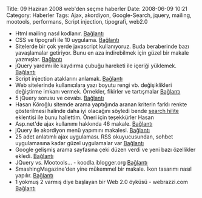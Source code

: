 Title: 09 Haziran 2008 web&#039;den seçme haberler
Date: 2008-06-09 10:21
Category: Haberler
Tags: Ajax, akordiyon, Google-Search, jquery, mailing, mootools, performans, Script injection, tipografi, web2.0

-   Html mailing nasıl kodlanır. [Bağlantı][]
-   CSS ve tipografi ile 10 uygulama. [Bağlantı][1]
-   Sitelerde bir çok yerde javascript kullanıyoruz. Buda beraberinde
    bazı yavaşlamalar getiriyor. Bunu en aza indirebilmek için güzel bir
    makale yazmışlar. [Bağlantı][2]
-   jQuery yardımı ile kaydırma çubuğu hareketi ile içeriği yüklemek.
    [Bağlantı][3]
-   Script injection ataklarını anlamak. [Bağlantı][4]
-   Web sitelerinde kullanıcılara yazı boyutu rengi vb. değişiklikleri
    değiştirme imkanı vermek. Örnekler, fikirler ve tartışmalar
    [Bağlantı][5]
-   5 jQuery sorusu ve cevabı. [Bağlantı][6]
-   Hasan Köroğlu sitemde arama yaptığında aranan kriterin farklı renkte
    gösterilmesi halinde daha iyi olacağını söyledi bende [search
    hilite][] eklentisi ile bunu hallettim. Öneri için teşekkürler Hasan
-   Asp.net'de ajax kullanımı hakkında 46 makale. [Bağlantı][7]
-   jQuery ile akordiyon menü yapımını makalesi. [Bağlantı][8]
-   25 adet anlatımlı ajax uygulaması. RSS okuyucusundan, sohbet
    uygulamasına kadar güzel uygulamalar var [Bağlantı][9]
-   Google gelişmiş arama sayfasına çeki düzen verdi ve yeni bazı
    özellikler ekledi. [Bağlantı][10]
-   JQuery vs. Mootools… - koodla.iblogger.org [Bağlantı][11]
-   SmashingMagazine'den yine mükemmel bir makale. İkon tasarımı nasıl
    yapılır. [Bağlantı][12]
-   1 yokmuş 2 varmış diye başlayan bir Web 2.0 öyküsü - webrazzi.com
    [Bağlantı][13]

</p>

  [Bağlantı]: http://www.sitepoint.com/article/code-html-email-newsletters
    "html mailing"
  [1]: http://www.3point7designs.com/blog/2008/06/02/10-examples-of-beautiful-css-typography-and-how-they-did-it/
    "css ve tipografi"
  [2]: http://bdn.backbase.com/blog/grauw/javascript-html-construction-benchmark
    "hızlı javascript"
  [3]: http://www.webresourcesdepot.com/load-content-while-scrolling-with-jquery/
    "kaydırma çubuğu"
  [4]: http://aspalliance.com/1648_Understanding_Script_Injection_Attacks.all
    "script injection"
  [5]: http://www.smashingmagazine.com/2008/06/05/style-switchers-are-back-ideas-examples-and-a-contest/
    "web sitemi değiştir"
  [6]: http://www.detacheddesigns.com/blog/blogSpecific.aspx?BlogId=74
    "jquery ?"
  [search hilite]: http://www.blog.mediaprojekte.de/cms-systeme/wordpress/wordpress-plugin-search-hilite/
    "search hilite"
  [7]: http://asp.net/learn/ajax-control-toolkit/ "asp.net - ajax"
  [8]: http://roshanbh.com.np/2008/06/accordion-menu-using-jquery.html
    "akordiyon menü"
  [9]: http://blog.artvaygraphics.com/?p=150 "ajax makaleleri"
  [10]: http://lifehacker.com/395264/googles-advanced-search-page-updates
    "gooogle"
  [11]: http://koodla.iblogger.org/2008/06/07/jquery-vs-mootools/
    "jquery mootools"
  [12]: http://www.smashingmagazine.com/2008/06/06/icon-design-tutorial-drawing-a-pencil-icon/
    "ikon yap"
  [13]: http://www.webrazzi.com/2008/06/06/1-yokmus-2-varmis-diye-baslayan-bir-web-20-oykusu/
    "web 2.0"
